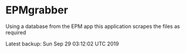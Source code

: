 # EPMgrabber
Using a database from the EPM app this application scrapes the files as required


Latest backup: Sun Sep 29 03:12:02 UTC 2019
